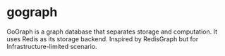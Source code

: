 # gograph
GoGraph is a graph database that separates storage and computation. It uses Redis as its storage backend. Inspired by RedisGraph but for Infrastructure-limited scenario.
